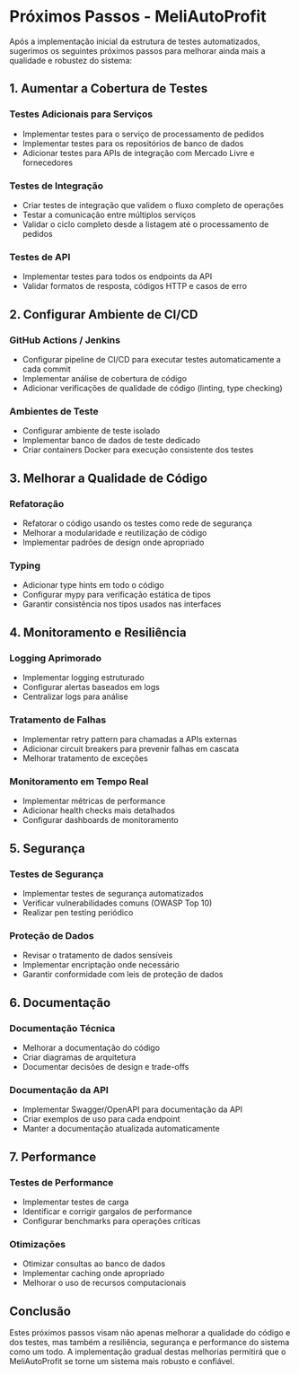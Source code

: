# Próximos Passos - MeliAutoProfit

Após a implementação inicial da estrutura de testes automatizados, sugerimos os seguintes próximos passos para melhorar ainda mais a qualidade e robustez do sistema:

## 1. Aumentar a Cobertura de Testes

### Testes Adicionais para Serviços
- Implementar testes para o serviço de processamento de pedidos
- Implementar testes para os repositórios de banco de dados
- Adicionar testes para APIs de integração com Mercado Livre e fornecedores

### Testes de Integração
- Criar testes de integração que validem o fluxo completo de operações
- Testar a comunicação entre múltiplos serviços
- Validar o ciclo completo desde a listagem até o processamento de pedidos

### Testes de API
- Implementar testes para todos os endpoints da API
- Validar formatos de resposta, códigos HTTP e casos de erro

## 2. Configurar Ambiente de CI/CD

### GitHub Actions / Jenkins
- Configurar pipeline de CI/CD para executar testes automaticamente a cada commit
- Implementar análise de cobertura de código
- Adicionar verificações de qualidade de código (linting, type checking)

### Ambientes de Teste
- Configurar ambiente de teste isolado
- Implementar banco de dados de teste dedicado
- Criar containers Docker para execução consistente dos testes

## 3. Melhorar a Qualidade de Código

### Refatoração
- Refatorar o código usando os testes como rede de segurança
- Melhorar a modularidade e reutilização de código
- Implementar padrões de design onde apropriado

### Typing
- Adicionar type hints em todo o código
- Configurar mypy para verificação estática de tipos
- Garantir consistência nos tipos usados nas interfaces

## 4. Monitoramento e Resiliência

### Logging Aprimorado
- Implementar logging estruturado
- Configurar alertas baseados em logs
- Centralizar logs para análise

### Tratamento de Falhas
- Implementar retry pattern para chamadas a APIs externas
- Adicionar circuit breakers para prevenir falhas em cascata
- Melhorar tratamento de exceções

### Monitoramento em Tempo Real
- Implementar métricas de performance
- Adicionar health checks mais detalhados
- Configurar dashboards de monitoramento

## 5. Segurança

### Testes de Segurança
- Implementar testes de segurança automatizados
- Verificar vulnerabilidades comuns (OWASP Top 10)
- Realizar pen testing periódico

### Proteção de Dados
- Revisar o tratamento de dados sensíveis
- Implementar encriptação onde necessário
- Garantir conformidade com leis de proteção de dados

## 6. Documentação

### Documentação Técnica
- Melhorar a documentação do código
- Criar diagramas de arquitetura
- Documentar decisões de design e trade-offs

### Documentação da API
- Implementar Swagger/OpenAPI para documentação da API
- Criar exemplos de uso para cada endpoint
- Manter a documentação atualizada automaticamente

## 7. Performance

### Testes de Performance
- Implementar testes de carga
- Identificar e corrigir gargalos de performance
- Configurar benchmarks para operações críticas

### Otimizações
- Otimizar consultas ao banco de dados
- Implementar caching onde apropriado
- Melhorar o uso de recursos computacionais

## Conclusão

Estes próximos passos visam não apenas melhorar a qualidade do código e dos testes, mas também a resiliência, segurança e performance do sistema como um todo. A implementação gradual destas melhorias permitirá que o MeliAutoProfit se torne um sistema mais robusto e confiável. 